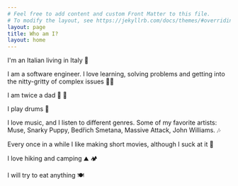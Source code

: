 ```yaml
---
# Feel free to add content and custom Front Matter to this file.
# To modify the layout, see https://jekyllrb.com/docs/themes/#overriding-theme-defaults
layout: page
title: Who am I?
layout: home
---
```


<!-- List of available emojis here: [text](https://www.fabriziomusacchio.com/blog/2021-08-16-emojis_for_Jekyll/#people--body) -->

I'm an Italian living in Italy :pizza:

I am a software engineer. I love learning, solving problems and getting into the nitty-gritty of complex issues :man_technologist: 

I am twice a dad :baby: :baby:

I play drums :drum: 

I love music, and I listen to different genres. Some of my favorite artists: Muse, Snarky Puppy, Bedřich Smetana, Massive Attack, John Williams. :notes: 

Every once in a while I like making short movies, although I suck at it :movie_camera: 

I love hiking and camping :mountain: :camping: 

I will try to eat anything :plate_with_cutlery: 
